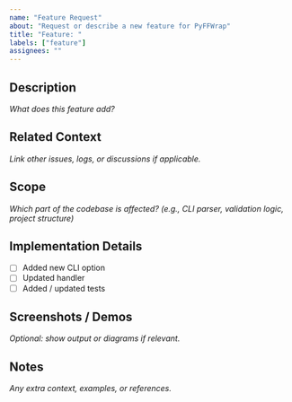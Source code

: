```yaml
---
name: "Feature Request"
about: "Request or describe a new feature for PyFFWrap"
title: "Feature: "
labels: ["feature"]
assignees: ""
---
```


## Description
_What does this feature add?_

## Related Context
_Link other issues, logs, or discussions if applicable._

## Scope
_Which part of the codebase is affected? (e.g., CLI parser, validation logic, project structure)_

## Implementation Details
- [ ] Added new CLI option
- [ ] Updated handler
- [ ] Added / updated tests

## Screenshots / Demos
_Optional: show output or diagrams if relevant._

## Notes
_Any extra context, examples, or references._
